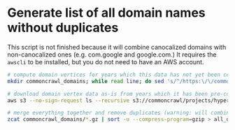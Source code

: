 

# Generate list of all domain names without duplicates

This script is not finished because it will combine canocalized domains with non-canocalized ones (e.g. com.google and google.com.) It requires the `awscli` to be installed, but you do not need to have an AWS account.
```bash
# compute domain vertices for years which this data has not yet been computed
mkdir commoncrawl_domains; while read line; do sed 's/^/https:\/\/commoncrawl.s3.amazonaws.com\/crawl-data\//' | sed 's/$/\/cc-index\.paths\.gz/' | xargs -I{} sh -c 'curl {}' | gzip -d | sed 's/^/https:\/\/commoncrawl.s3.amazonaws.com\//' | xargs -I{} sh -c 'curl {} | gzip -d | cut -d " " -f 4 | cut -d "/" -f 3 | sort -u --compress-program=gzip >> commoncrawl_domains/domain_names_'"$line"'.txt'; sort -o "commoncrawl_domains/domain_names_$line.txt" "commoncrawl_domains/domain_names_$line.txt"; gzip "commoncrawl_domains/domain_names_$line.txt"; done < <(curl https://index.commoncrawl.org/collinfo.json | jq -r .[].id | tail -n 44);

# download domain vertex data as-is from years which it has been pre-computed
aws s3 --no-sign-request ls --recursive s3://commoncrawl/projects/hyperlinkgraph/ | grep -F "domain-vertices.txt.gz" | cut -d " " -f 5- | sed 's/^/https:\/\/commoncrawl.s3.amazonaws.com\//' | xargs -I{} sh -c 'curl -sL {} | gzip -d | sort -u --compress-program=gzip | gzip >> test/c_domain_names_$(basename {})';

# merge everything together and remove duplicates (warning: will combine canocalized and non-canocalized versions together)
zcat commoncrawl_domains/*.gz | sort -u --compress-program=gzip > all_domains.txt;
```
